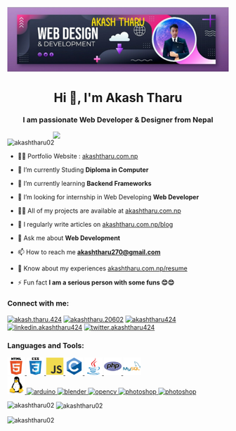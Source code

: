 ![logo](https://github.com/akashtharu02/akashtharu02/blob/main/bg2.jpg)

<h1 align="center">Hi 👋, I'm Akash Tharu</h1>
<h3 align="center">I am passionate Web Developer & Designer from Nepal</h3>
<img align="right"  width="400" src="https://user-images.githubusercontent.com/74038190/219923809-b86dc415-a0c2-4a38-bc88-ad6cf06395a8.gif">

<p align="left"> <img src="https://komarev.com/ghpvc/?username=akashtharu02&label=Profile%20views&color=0e75b6&style=flat" alt="akashtharu02" /> </p>

- 👨‍💻 Portfolio Website : [akashtharu.com.np](https://akashtharu.com.np/)

- 🔭 I’m currently Studing **Diploma in Computer**

- 🌱 I’m currently learning **Backend Frameworks**

- 🤝 I’m looking for internship in Web Developing **Web Developer**

- 👨‍💻 All of my projects are available at [akashtharu.com.np](akashtharu.com.np)

- 📝 I regularly write articles on [akashtharu.com.np/blog](akashtharu.com.np/blog)

- 💬 Ask me about **Web Development**

- 📫 How to reach me **akashtharu270@gmail.com**

- 📄 Know about my experiences [akashtharu.com.np/resume](akashtharu.com.np/resume)

- ⚡ Fun fact **I am a serious person with some funs 😊😊**

<h3 align="left">Connect with me:</h3>
<p align="left">
<a href="https://instagram.com/akash.tharu.424" target="blank"><img align="center" src="https://raw.githubusercontent.com/rahuldkjain/github-profile-readme-generator/master/src/images/icons/Social/instagram.svg" alt="akash.tharu.424" height="30" width="40" /></a>
<a href="https://fb.com/akashtharu.20602" target="blank"><img align="center" src="https://raw.githubusercontent.com/rahuldkjain/github-profile-readme-generator/master/src/images/icons/Social/facebook.svg" alt="akashtharu.20602" height="30" width="40" /></a>
<a href="https://www.youtube.com/c/akashtharu424" target="blank"><img align="center" src="https://raw.githubusercontent.com/rahuldkjain/github-profile-readme-generator/master/src/images/icons/Social/youtube.svg" alt="akashtharu424" height="30" width="40" /></a>
<a href="https://linkedin.com/in/linkedin.akashtharu424" target="blank"><img align="center" src="https://raw.githubusercontent.com/rahuldkjain/github-profile-readme-generator/master/src/images/icons/Social/linked-in-alt.svg" alt="linkedin.akashtharu424" height="30" width="40" /></a>
<a href="https://twitter.com/twitter.akashtharu424" target="blank"><img align="center" src="https://raw.githubusercontent.com/rahuldkjain/github-profile-readme-generator/master/src/images/icons/Social/twitter.svg" alt="twitter.akashtharu424" height="30" width="40" /></a>
</p> 




<h3 align="left">Languages and Tools:</h3>
<p align="left">
  <a href="https://www.w3.org/html/" target="_blank" rel="noreferrer"> <img src="https://raw.githubusercontent.com/devicons/devicon/master/icons/html5/html5-original-wordmark.svg" alt="html5" width="40" height="40"/> </a>
  <a href="https://www.w3schools.com/css/" target="_blank" rel="noreferrer"> <img src="https://raw.githubusercontent.com/devicons/devicon/master/icons/css3/css3-original-wordmark.svg" alt="css3" width="40" height="40"/> </a> 
  <a href="https://developer.mozilla.org/en-US/docs/Web/JavaScript" target="_blank" rel="noreferrer"> <img src="https://raw.githubusercontent.com/devicons/devicon/master/icons/javascript/javascript-original.svg" alt="javascript" 
   width="40" height="40"/> </a>
  <a href="https://www.cprogramming.com/" target="_blank" rel="noreferrer"> <img src="https://raw.githubusercontent.com/devicons/devicon/master/icons/c/c-original.svg" alt="c" width="40" height="40"/> </a> 
  <a href="https://www.java.com" target="_blank" rel="noreferrer"> <img src="https://raw.githubusercontent.com/devicons/devicon/master/icons/java/java-original.svg" alt="java" width="40" height="40"/> </a> 
  <a href="https://www.php.net" target="_blank" rel="noreferrer"> <img src="https://raw.githubusercontent.com/devicons/devicon/master/icons/php/php-original.svg" alt="php" width="40" height="40"/> </a>
  <a href="https://www.mysql.com/" target="_blank" rel="noreferrer"> <img src="https://raw.githubusercontent.com/devicons/devicon/master/icons/mysql/mysql-original-wordmark.svg" alt="mysql" width="40" height="40"/> </a>    <br>
  <a href="https://www.linux.org/" target="_blank" rel="noreferrer"> <img src="https://raw.githubusercontent.com/devicons/devicon/master/icons/linux/linux-original.svg" alt="linux" width="40" height="40"/> </a>
  <a href="https://www.arduino.cc/" target="_blank" rel="noreferrer"> <img src="https://cdn.worldvectorlogo.com/logos/arduino-1.svg" alt="arduino" width="40" height="40"/> </a> 
  <a href="https://www.blender.org/" target="_blank" rel="noreferrer"> <img src="https://download.blender.org/branding/community/blender_community_badge_white.svg" alt="blender" width="40" height="40"/> </a>
  <a href="https://opencv.org/" target="_blank" rel="noreferrer"> <img src="https://www.vectorlogo.zone/logos/opencv/opencv-icon.svg" alt="opencv" width="40" height="40"/> </a>
  <a href="https://www.photoshop.com/en" target="_blank" rel="noreferrer"> <img src="https://upload.wikimedia.org/wikipedia/commons/thumb/a/af/Adobe_Photoshop_CC_icon.svg/1051px-Adobe_Photoshop_CC_icon.svg.png" alt="photoshop" width="40" height="40"/> </a>
  <a href="https://www.canva.com/en" target="_blank" rel="noreferrer"> <img src="https://img.icons8.com/?size=48&id=iWw83PVcBpLw&format=png" alt="photoshop" width="40" height="40"/> </a>

  </p>

<p><img align="left" src="https://github-readme-stats.vercel.app/api/top-langs?username=akashtharu02&show_icons=true&locale=en&layout=compact" alt="akashtharu02" /></p>

<p>&nbsp;<img align="center" src="https://github-readme-stats.vercel.app/api?username=akashtharu02&show_icons=true&locale=en" alt="akashtharu02" /></p>

<p><img align="center" src="https://github-readme-streak-stats.herokuapp.com/?user=akashtharu02&" alt="akashtharu02" /></p>
